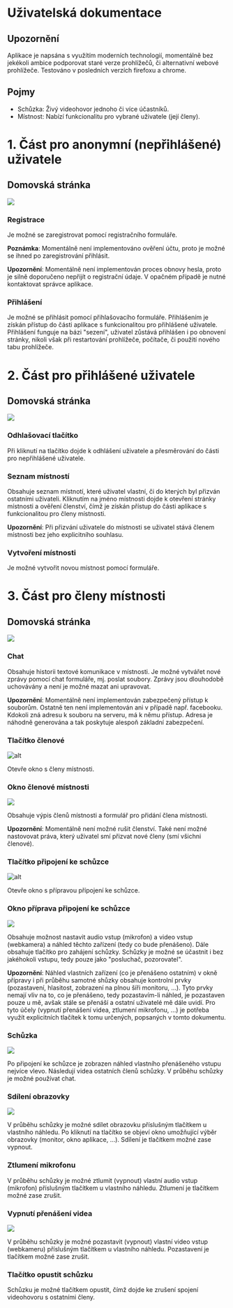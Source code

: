 # Uživatelská dokumentace

## Upozornění

Aplikace je napsána s využítím moderních technologií, momentálně bez jekékoli ambice podporovat staré verze prohlížečů, či alternativní webové prohlížeče. Testováno v posledních verzích firefoxu a chrome.

## Pojmy

- Schůzka: Živý videohovor jednoho či více účastníků.
- Místnost: Nabízí funkcionalitu pro vybrané uživatele (její členy).

<div class="page"/>

# 1. Část pro anonymní (nepřihlášené) uživatele

## Domovská stránka

![](./anonymhp.png)

### Registrace

Je možné se zaregistrovat pomocí registračního formuláře.

**Poznámka**: Momentálně není implementováno ověření účtu, proto je možné se ihned po zaregistrování přihlásit.

**Upozornění**: Momentálně není implementován proces obnovy hesla, proto je silně doporučeno nepřijít o registrační údaje. V opačném  případě je nutné kontaktovat správce aplikace.

### Přihlášení

Je možné se přihlásit pomocí přihlašovacího formuláře. Přihlášením je získán přístup do části aplikace s funkcionalitou pro přihlášené uživatele. Přihlášení funguje na bázi "sezení", uživatel zůstává přihlášen i po obnovení stránky, nikoli však při restartování prohlížeče, počítače, či použití nového tabu prohlížeče. 

<div class="page"/>

# 2. Část pro přihlášené uživatele

## Domovská stránka

![](./userhp.png)

### Odhlašovací tlačítko

Při kliknutí na tlačítko dojde k odhlášení uživatele a přesměrování do části pro nepřihlášené uživatele.

### Seznam místností

Obsahuje seznam místnotí, které uživatel vlastní, či do kterých byl přizván ostatními uživateli. Kliknutím na jméno místnosti dojde k otevření stránky místnosti a ověření členství, čímž je získán přístup do části aplikace s funkcionalitou pro členy místnosti.

**Upozornění**: Při přizvání uživatele do místnosti se uživatel stává členem místnosti bez jeho explicitního souhlasu. 

### Vytvoření místnosti

Je možné vytvořit novou místnost pomocí formuláře.

<div class="page"/>

# 3. Část pro členy místnosti

## Domovská stránka

![](./roomhp.png)

### Chat

Obsahuje historii textové komunikace v místnosti. Je možné vytvářet nové zprávy pomocí chat formuláře, mj. poslat soubory. Zprávy jsou dlouhodobě uchovávány a není je možné mazat ani upravovat.

**Upozornění**: Momentálně není implementován zabezpečený přístup k souborům. Ostatně ten není implementován ani v případě např. facebooku. Kdokoli zná adresu k souboru na serveru, má k němu přístup. Adresa je náhodně generována a tak poskytuje alespoň základní zabezpečení.

### Tlačítko členové

![alt](./roommembersbtn.png)

Otevře okno s členy místnosti.

<div class="page"/>

### Okno členové místnosti

![](./roommembers.png)

Obsahuje výpis členů místnosti a formulář pro přidání člena místnosti.

**Upozornění**: Momentálně není možné rušit členství. Také není možné nastovovat práva, který uživatel smí přizvat nové členy (smí všichni členové).

### Tlačítko připojení ke schůzce

![alt](./roomjoinmeetingbtn.png)

Otevře okno s přípravou přípojení ke schůzce.

<div class="page"/>

### Okno příprava připojení ke schůzce

![](./roompreparation.png)

Obsahuje možnost nastavit audio vstup (mikrofon) a video vstup (webkamera) a náhled těchto zařízení (tedy co bude přenášeno). Dále obsahuje tlačítko pro zahájení schůzky. Schůzky je možné se účastnit i bez jakéhokoli vstupu, tedy pouze jako "posluchač, pozorovatel".

**Upozornění**: Náhled vlastních zařízení (co je přenášeno ostatním) v okně přípravy i při průběhu samotné shůzky obsahuje kontrolní prvky (pozastavení, hlasitost, zobrazení na plnou šíři monitoru, ...). Tyto prvky nemají vliv na to, co je přenášeno, tedy pozastavím-li náhled, je pozastaven pouze u mě, avšak stále se přenáší a ostatní uživatelé mě dále uvidí. Pro tyto účely (vypnutí přenášení videa, ztlumení mikrofonu, ...) je potřeba využít explicitních tlačítek k tomu určených, popsaných v tomto dokumentu.  

<div class="page"/>

### Schůzka

![](./roommeeting.png)

Po připojení ke schůzce je zobrazen náhled vlastního přenášeného vstupu nejvíce vlevo. Následují videa ostatních členů schůzky. V průběhu schůzky je možné používat chat.

### Sdílení obrazovky

![](./roomsharescr.png)

V průběhu schůzky je možné sdílet obrazovku příslušným tlačítkem u vlastního náhledu. Po kliknutí na tlačítko se objeví okno umožňující výběr obrazovky (monitor, okno aplikace, ...). Sdílení je tlačítkem možné zase vypnout.

### Ztlumení mikrofonu

V průběhu schůzky je možné ztlumit (vypnout) vlastní audio vstup (mikrofon) příslušným tlačítkem u vlastního náhledu. Ztlumení je tlačítkem možné zase zrušit.

### Vypnutí přenášení videa

![](./roompause.png)

V průběhu schůzky je možné pozastavit (vypnout) vlastní video vstup (webkameru) příslušným tlačítkem u vlastního náhledu. Pozastavení je tlačítkem možné zase zrušit.

### Tlačítko opustit schůzku

Schůzku je možné tlačítkem opustit, čímž dojde ke zrušení spojení videohovoru s ostatními členy. 


